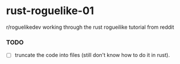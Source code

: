# rust-roguelike-01
r/roguelikedev working through the rust rogueilike tutorial from reddit

### TODO 
- [ ] truncate the code into files (still don't know how to do it in rust).
